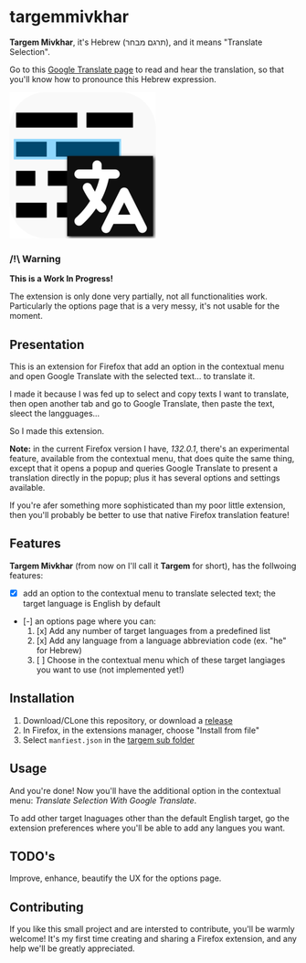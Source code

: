 # targemmivkhar

**Targem Mivkhar**, it's Hebrew (תרגם מבחר), and it means "Translate Selection".

Go to this [Google Translate page](https://translate.google.fr/?sl=iw&tl=en&text=%D7%AA%D7%A8%D7%92%D7%9D%20%D7%9E%D7%91%D7%97%D7%A8&op=translate) to read and hear the translation, so that you'll know how to pronounce this Hebrew expression.

![targem Mivkhar Logo](./targemmivkhar.png)

### /!\ Warning

**This is a Work In Progress!**

The extension is only done very partially, not all functionalities work. Particularly the options page that is a very messy, it's not usable for the moment.

## Presentation

This is an extension for Firefox that add an option in the contextual menu and open Google Translate with the selected text... to translate it.

I made it because I was fed up to select and copy texts I want to translate, then open another tab and go to Google Translate, then paste the text, sleect the langguages...

So I made this extension.

**Note:** in the current Firefox version I have, *132.0.1*, there's an experimental feature, available from the contextual menu, that does quite the same thing, except that it opens a popup and queries Google Translate to present a translation directly in the popup; plus it has several options and settings available.

If you're afer something more sophisticated than my poor little extension, then you'll probably be better to use that native Firefox translation feature!

## Features

**Targem Mivkhar** (from now on I'll call it **Targem** for short), has the follwoing features:

- [x] add an option to the contextual menu to translate selected text; the target language is English by default
- [-] an options page where you can:
    1. [x] Add any number of target languages from a predefined list
    2. [x] Add any language from a language abbreviation code (ex. "he" for Hebrew)
    3. [ ] Choose in the contextual menu which of these target langiages you want to use (not implemented yet!)

## Installation

1. Download/CLone this repository, or download a [release](https://github.com/idealtitude/targemmivkhar/releases)
2. In Firefox, in the extensions manager, choose "Install from file"
3. Select `manfiest.json` in the [targem sub folder](./targem/manifest.json)

## Usage

And you're done! Now you'll have the additional option in the contextual menu: *Translate Selection With Google Translate*.

To add other target lnaguages other than the default English target, go the extension preferences where you'll be able to add any langues you want.

## TODO's

Improve, enhance, beautify the UX for the options page.

## Contributing

If you like this small project and are intersted to contribute, you'll be warmly welcome! It's my first time creating and sharing a Firefox extension, and any help we'll be greatly appreciated.
